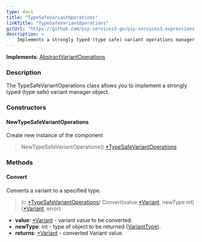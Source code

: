 ```yaml
---
type: docs
title: "TypeSafeVariantOperations"
linkTitle: "TypeSafeVariantOperations"
gitUrl: "https://github.com/pip-services3-go/pip-services3-expressions-go"
description: > 
    Implements a strongly typed (type safe) variant operations manager object.
---
```


**Implements**: [AbstractVariantOperations](../abstract_variant_operations)

### Description

The TypeSafeVariantOperations class allows you to implement a strongly typed (type safe) variant manager object.

### Constructors

#### NewTypeSafeVariantOperations
Create new instance of the component
> NewTypeSafeVariantOperations() [*TypeSafeVariantOperations]()

### Methods

#### Convert
Converts a variant to a specified type.

> (c [*TypeSafeVariantOperations]()) Convert(value [*Variant](../variant), newType int) ([*Variant](../variant), error)

- **value**: [*Variant](../variant) - variant value to be converted.
- **newType**: int - type of object to be returned ([VariantType](../variant_type)).
- **returns**: [*Variant](../variant) - converted Variant value.
